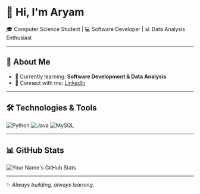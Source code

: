 # 👋 Hi, I'm Aryam  

🎓 Computer Science Student | 💻 Software Developer | 📊 Data Analysis Enthusiast  

---

## 🚀 About Me
- 🌱 Currently learning: **Software Development & Data Analysis**
- 💼 Connect with me: [LinkedIn](https://www.linkedin.com/in/aryamalfaifi/)


---

## 🛠️ Technologies & Tools
![Python](https://img.shields.io/badge/-Python-3776AB?style=flat&logo=python&logoColor=white)
![Java](https://img.shields.io/badge/-Java-red?style=flat&logo=java&logoColor=white)
![MySQL](https://img.shields.io/badge/-MySQL-blue?style=flat&logo=mysql)

---

## 📊 GitHub Stats
![Your Name's GitHub Stats](https://github-readme-stats.vercel.app/api?username=Aryam-F&show_icons=true&theme=tokyonight)


---

✨ _Always building, always learning._

